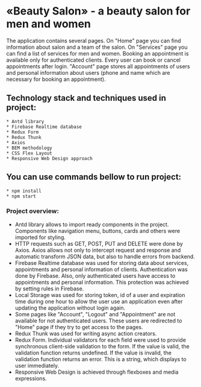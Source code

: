 # «Beauty Salon» - a beauty salon for men and women
The application contains several pages. On "Home" page you can find information about salon and a team of the salon. On "Services" page you can find a list of services for men and women. Booking an appointment is available only for authenticated clients. Every user can book or cancel appointments after login. "Account" page stores all appointments of users and personal information about users (phone and name which are necessary for booking an appointment).

## Technology stack and techniques used in project:
	* Antd library
	* Firebase Realtime database
	* Redux Form
	* Redux Thunk
	* Axios
	* BEM methodology
	* CSS Flex Layout
	* Responsive Web Design approach

## You can use commands bellow to run project:
	* npm install
	* npm start

### Project overview:

- Antd library allows to import ready components in the project. Components like navigation menu, buttons, cards and others were imported for styling.
- HTTP requests such as GET, POST, PUT and DELETE were done by Axios. Axios allows not only to intercept request and response and automatic transform JSON data, but also to handle errors from backend.
- Firebase Realtime database was used for storing data about services, appointments and personal information of clients. Authentication was done by Firebase. Also, only authenticated users have access to appointments and personal information. This protection was achieved by setting rules in Firebase.
- Local Storage was used for storing token, id of a user and expiration time during one hour to allow the user use an application even after updating the application without login again.
- Some pages like "Account", "Logout" and "Appointment" are not available for not authenticated users. These users are redirected to "Home" page if they try to get access to the pages.  
- Redux Thunk was used for writing async action creators.
- Redux Form. Individual validators for each field were used to provide synchronous client-side validation to the form. If the value is valid, the validation function returns undefined. If the value is invalid, the validation function returns an error. This is a string, which displays to user immediately.
- Responsive Web Design is achieved through flexboxes and media expressions.
